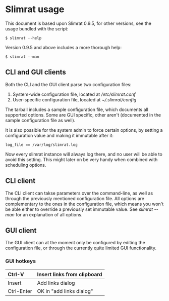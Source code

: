 # Slimrat usage #

This document is based upon Slimrat 0.9.5, for other versions, see the usage bundled with the script:
```
$ slimrat --help
```

Version 0.9.5 and above includes a more thorough help:
```
$ slimrat --man
```

## CLI and GUI clients ##

Both the CLI and the GUI client parse two configuration files:
  1. System-wide configuration file, located at _/etc/slimrat.conf_
  1. User-specific configuration file, located at _~/.slimrat/config_

The tarball includes a sample configuration file, which documents all supported options. Some are GUI specific, other aren't (documented in the sample configuration file as well).

It is also possible for the system admin to force certain options, by setting a configuration value and making it immutable after it:
```
log_file == /var/log/slimrat.log
```
Now every slimrat instance will always log there, and no user will be able to avoid this setting.
This might later on be very handy when combined with scheduling options.

## CLI client ##

The CLI client can takse parameters over the command-line, as well as through the previously mentioned configuration file. All options are complementary to the ones in the configuration file, which means you won't be able either to override a previously set immutable value. See _slimrat --man_ for an explanation of all options.

## GUI client ##

The GUI client can at the moment only be configured by editing the configuration file, or through the currently quite limited GUI functionality.

### GUI hotkeys ###
| Ctrl-V | Insert links from clipboard|
|:-------|:---------------------------|
| Insert | Add links dialog           |
| Ctrl-Enter | OK in "add links dialog"   |
